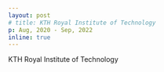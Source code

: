 ```yaml
---
layout: post
# title: KTH Royal Institute of Technology
p: Aug, 2020 - Sep, 2022
inline: true
---
```


KTH Royal Institute of Technology